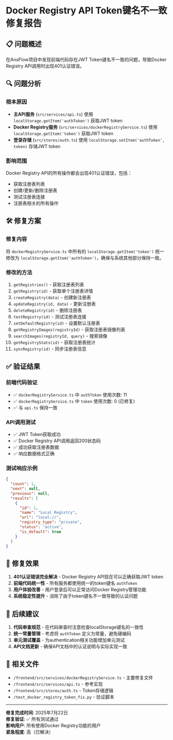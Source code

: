 # Docker Registry API Token键名不一致修复报告

## 📋 问题概述

在AnsFlow项目中发现前端代码存在JWT Token键名不一致的问题，导致Docker Registry API调用时出现401认证错误。

## 🔍 问题分析

### 根本原因
- **主API服务** (`src/services/api.ts`) 使用 `localStorage.getItem('authToken')` 获取JWT token
- **Docker Registry服务** (`src/services/dockerRegistryService.ts`) 使用 `localStorage.getItem('token')` 获取JWT token
- **登录存储** (`src/stores/auth.ts`) 使用 `localStorage.setItem('authToken', token)` 存储JWT token

### 影响范围
Docker Registry API的所有操作都会出现401认证错误，包括：
- 获取注册表列表
- 创建/更新/删除注册表
- 测试注册表连接
- 注册表相关的所有操作

## 🛠️ 修复方案

### 修复内容
将 `dockerRegistryService.ts` 中所有的 `localStorage.getItem('token')` 统一修改为 `localStorage.getItem('authToken')`，确保与系统其他部分保持一致。

### 修改的方法
1. `getRegistries()` - 获取注册表列表
2. `getRegistry(id)` - 获取单个注册表详情
3. `createRegistry(data)` - 创建新注册表
4. `updateRegistry(id, data)` - 更新注册表
5. `deleteRegistry(id)` - 删除注册表
6. `testRegistry(id)` - 测试注册表连接
7. `setDefaultRegistry(id)` - 设置默认注册表
8. `getRegistryImages(registryId)` - 获取注册表镜像列表
9. `searchImages(registryId, query)` - 搜索镜像
10. `getRegistryStats(id)` - 获取注册表统计
11. `syncRegistry(id)` - 同步注册表信息

## ✅ 验证结果

### 前端代码验证
- ✅ `dockerRegistryService.ts` 中 `authToken` 使用次数: 11
- ✅ `dockerRegistryService.ts` 中 `token` 使用次数: 0 (已修复)
- ✅ 与 `api.ts` 保持一致

### API调用测试
- ✅ JWT Token获取成功
- ✅ Docker Registry API调用返回200状态码
- ✅ 成功获取注册表数据
- ✅ 响应数据格式正确

### 测试响应示例
```json
{
  "count": 1,
  "next": null,
  "previous": null,
  "results": [
    {
      "id": 1,
      "name": "Local Registry",
      "url": "local://",
      "registry_type": "private",
      "status": "active",
      "is_default": true
    }
  ]
}
```

## 🎯 修复效果

1. **401认证错误完全解决** - Docker Registry API现在可以正确获取JWT token
2. **前端代码统一性** - 所有服务都使用统一的token键名 `authToken`
3. **用户体验改善** - 用户登录后可以正常访问Docker Registry管理功能
4. **系统稳定性提升** - 消除了由于token键名不一致导致的认证问题

## 📝 后续建议

1. **代码审查规范** - 在代码审查时注意检查localStorage键名的一致性
2. **统一常量管理** - 考虑将 `authToken` 定义为常量，避免硬编码
3. **单元测试覆盖** - 为authentication相关功能增加单元测试
4. **API文档更新** - 确保API文档中的认证说明与实际实现一致

## 🔗 相关文件

- `/frontend/src/services/dockerRegistryService.ts` - 主要修复文件
- `/frontend/src/services/api.ts` - 参考实现
- `/frontend/src/stores/auth.ts` - Token存储逻辑
- `/test_docker_registry_token_fix.py` - 验证脚本

---

**修复完成时间**: 2025年7月22日  
**修复验证**: ✅ 所有测试通过  
**影响用户**: 所有使用Docker Registry功能的用户  
**紧急程度**: 高（已解决）
